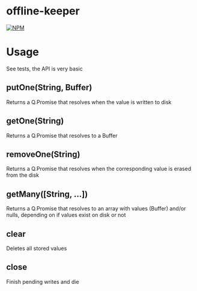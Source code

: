 # offline-keeper

[![NPM](https://nodei.co/npm/bindall.png)](https://nodei.co/npm/offline-keeper/)

# Usage

See tests, the API is very basic

## putOne(String, Buffer)

Returns a Q.Promise that resolves when the value is written to disk

## getOne(String)

Returns a Q.Promise that resolves to a Buffer

## removeOne(String)

Returns a Q.Promise that resolves when the corresponding value is erased from the disk

## getMany([String, ...])

Returns a Q.Promise that resolves to an array with values (Buffer) and/or nulls, depending on if values exist on disk or not

## clear

Deletes all stored values

## close

Finish pending writes and die
